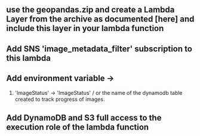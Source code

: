## use the geopandas.zip and create a Lambda Layer from the archive as documented [here] and include this layer in your lambda function

## Add SNS 'image_metadata_filter' subscription to this lambda 
## Add environment variable -> 
1.  'ImageStatus' -> 'ImageStatus' / or the name of the dynamodb table created to track progress of images.

## Add DynamoDB and S3 full access to the execution role of the lambda function 
